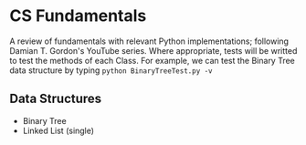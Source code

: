 # CS Fundamentals
A review of fundamentals with relevant Python implementations; following Damian T. Gordon's YouTube series. Where appropriate, tests will be writted to test the methods of each Class. For example, we can test the Binary Tree data structure by typing  ```python BinaryTreeTest.py -v```

## Data Structures
- Binary Tree
- Linked List (single)
